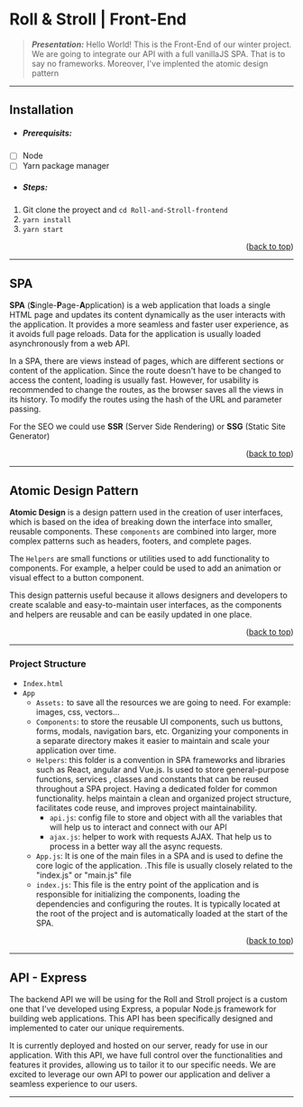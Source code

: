 <div id="top"></div>


# Roll & Stroll | Front-End
>***Presentation:***
>Hello World! This is the Front-End of our winter project. We are going to integrate our API with a full vanillaJS SPA. That is to say no frameworks. Moreover, I've implented the atomic design pattern

---
## Installation

- ##### Prerequisits:
  
- [ ] Node
- [ ] Yarn package manager
  
- ##### Steps:
1. Git clone the proyect and `cd Roll-and-Stroll-frontend`
2.  `yarn install`
3. `yarn start`

<p align="right">(<a href="#top">back to top</a>)</p>

---
## SPA

**SPA** (**S**ingle-**P**age-**A**pplication) is a web application that loads a single HTML page and updates its content dynamically as the user interacts with the application. It provides a more seamless and faster user experience, as it avoids full page reloads. Data for the application is usually loaded asynchronously from a web API.

In a SPA, there are views instead of pages, which are different sections or content of the application. Since the route doesn't have to be changed to access the content, loading is usually fast. However,  for usability is recommended to change the routes, as the browser saves all the views in its history. To modify the routes using the hash of the URL and parameter passing.

For the SEO we could use **SSR** (Server Side Rendering) or **SSG** (Static Site Generator)

<p align="right">(<a href="#top">back to top</a>)</p>

---
## Atomic Design Pattern
**Atomic Design** is a design pattern used in the creation of user interfaces, which is based on the idea of breaking down the interface into smaller, reusable components. These `components` are combined into larger, more complex patterns such as headers, footers, and complete pages. 

The `Helpers` are small functions or utilities used to add functionality to components. For example, a helper could be used to add an animation or visual effect to a button component.

This design patternis useful because it allows designers and developers to create scalable and easy-to-maintain user interfaces, as the components and helpers are reusable and can be easily updated in one place.

<p align="right">(<a href="#top">back to top</a>)</p>

---

### Project Structure

- `Index.html`
- ``App``
  - ``Assets:`` to save all the resources we are going to need. For example: images, css, vectors...
  - `Components`: to store the reusable UI components, such us buttons, forms, modals, navigation bars, etc. Organizing your components in a separate directory makes it easier to maintain and scale your application over time.
  - `Helpers`: this folder is a convention in SPA frameworks and libraries such as React, angular and Vue.js. Is used to store general-purpose functions, services , classes and constants that can be reused throughout a SPA project. Having a dedicated folder for common functionality. helps maintain a clean and organized project structure, facilitates code reuse, and improves project maintainability.
    - `api.js`: config file to store and object with all the variables that will help us to interact and connect with our API
    - `ajax.js`: helper to work with requests AJAX. That help us to process in a better way all the async requests.
  - `App.js`: It is one of the main files in a SPA and is used to define the core logic of the application. .This file is usually closely related to the "index.js" or "main.js" file
  - `index.js`: This file is the entry point of the application and is responsible for initializing the components, loading the dependencies and configuring the routes. It is typically located at the root of the project and is automatically loaded at the start of the SPA.

<p align="right">(<a href="#top">back to top</a>)</p>

---

## API - Express

The backend API we will be using for the Roll and Stroll project is a custom one that I've developed using Express, a popular Node.js framework for building web applications. This API has been specifically designed and implemented  to cater our unique requirements.

It is currently deployed and hosted on our server, ready for use in our application. With this API, we have full control over the functionalities and features it provides, allowing us to tailor it to our specific needs. We are excited to leverage our own API to power our application and deliver a seamless experience to our users.

---





